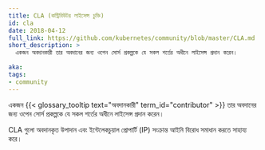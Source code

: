 ```yaml
---
title: CLA (কন্ট্রিবিউটর লাইসেন্স চুক্তি)
id: cla
date: 2018-04-12
full_link: https://github.com/kubernetes/community/blob/master/CLA.md
short_description: >
  একজন অবদানকারী তার অবদানের জন্য ওপেন সোর্স প্রকল্পকে যে সকল শর্তের অধীনে লাইসেন্স প্রদান করেন।

aka: 
tags:
- community
---
```

একজন {{< glossary_tooltip text="অবদানকারী" term_id="contributor" >}} তার অবদানের জন্য ওপেন সোর্স প্রকল্পকে যে সকল শর্তের অধীনে লাইসেন্স প্রদান করেন।

<!--more--> 

CLA গুলো অবদানকৃত উপাদান এবং ইন্টেলেকচুয়াল প্রোপার্টি (IP) সংক্রান্ত আইনি বিরোধ সমাধান করতে সাহায্য করে।